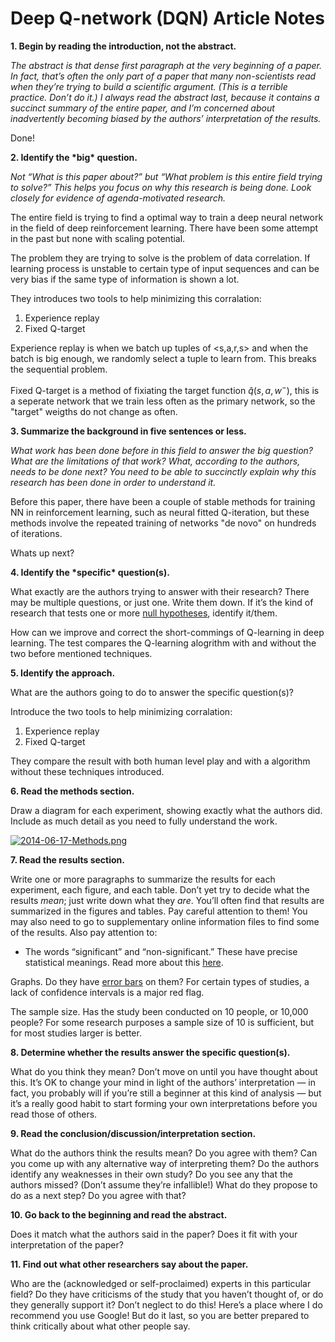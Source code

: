 # Deep Q-network (DQN) Article Notes



**1. Begin by reading the introduction, not the abstract.**

*The abstract is that dense first paragraph at the very beginning of a paper. In fact, that’s often the only part of a paper that many non-scientists read when they’re trying to build a scientific argument. (This is a terrible practice. Don’t do it.) I always read the abstract last, because it contains a succinct summary of the entire paper, and I’m concerned about inadvertently becoming biased by the authors’ interpretation of the results.* 

Done!



**2. Identify the \*big\* question.**

*Not “What is this paper about?” but “What problem is this entire field trying to solve?” This helps you focus on why this research is being done.  Look closely for evidence of agenda-motivated research.*

The entire field is trying to find a optimal way to train a deep neural network in the field of deep reinforcement learning. There have been some attempt in the past but none with scaling potential.

The problem they are trying to solve is the problem of data correlation. If learning process is unstable to certain type of input sequences and can be very bias if the same type of information is shown a lot.

They introduces two tools to help minimizing this corralation:

1. Experience replay
2. Fixed Q-target

Experience replay is when we batch up tuples of <s,a,r,s> and when the batch is big enough, we randomly select a tuple to learn from. This breaks the sequential problem.

Fixed Q-target is a method of fixiating the target function $\hat{q}(s,a,w^-)$, this is a seperate network that we train less often as the primary network, so the "target" weigths do not change as often.



**3. Summarize the background in five sentences or less.**

*What work has been done before in this field to answer the big question? What are the limitations of that work? What, according to the authors, needs to be done next? You need to be able to succinctly explain why this research has been done in order to understand it.*

Before this paper, there have been a couple of stable methods for training NN in reinforcement learning, such as neural fitted Q-iteration, but these methods involve the repeated training of networks "de novo" on hundreds of iterations.

Whats up next?







**4. Identify the \*specific\* question(s).**

What exactly are the authors trying to answer with their research? There may be multiple questions, or just one. Write them down.  If it’s the kind of research that tests one or more [null hypotheses](http://psychology.ucdavis.edu/faculty_sites/sommerb/sommerdemo/stat_inf/null.htm), identify it/them.

How can we improve and correct the short-commings of Q-learning in deep learning. 
The test compares the Q-learning alogrithm with and without the two before mentioned techniques.

**5. Identify the approach.**

What are the authors going to do to answer the specific question(s)?

Introduce the two tools to help minimizing corralation:

1. Experience replay
2. Fixed Q-target

They compare the result with both human level play and with a algorithm without these techniques introduced.

**6. Read the methods section.**

Draw a diagram for each experiment, showing exactly what the authors did. Include as much detail as you need to fully understand the work.  



[![2014-06-17-Methods.png](https://images.huffingtonpost.com/2014-06-17-Methods-thumb.png)](http://images.huffingtonpost.com/2014-06-17-Methods.png)

**7. Read the results section.**

Write one or more paragraphs to summarize the results for each experiment, each figure, and each table. Don’t yet try to decide what the results *mean*; just write down what they *are*. You’ll often find that results are summarized in the figures and tables. Pay careful attention to them!  You may also need to go to supplementary online information files to find some of the results. Also pay attention to:

- The words “significant” and “non-significant.” These have precise statistical meanings. Read more about this [here](http://www.dcscience.net/?p=6518).



Graphs. Do they have [error bars](http://en.wikipedia.org/wiki/Error_bar) on them? For certain types of studies, a lack of confidence intervals is a major red flag.

The  sample size. Has the study been conducted on 10 people, or 10,000  people? For some research purposes a sample size of 10 is sufficient,  but for most studies larger is better.

**8. Determine whether the results answer the specific question(s).**

What do you think they mean? Don’t move on until you have thought about this. It’s OK to change your mind in light of the authors’ interpretation — in fact, you probably will if you’re still a beginner at this kind of analysis — but it’s a really good habit to start forming your own interpretations before you read those of others.

**9. Read the conclusion/discussion/interpretation section.**

What do the authors think the results mean? Do you agree with them? Can you come up with any alternative way of interpreting them? Do the authors identify any weaknesses in their own study? Do you see any that the authors missed? (Don’t assume they’re infallible!) What do they propose to do as a next step? Do you agree with that?

**10. Go back to the beginning and read the abstract.**

Does it match what the authors said in the paper? Does it fit with your interpretation of the paper?

**11. Find out what other researchers say about the paper.**

Who are the (acknowledged or self-proclaimed) experts in this particular field? Do they have criticisms of the study that you haven’t thought of, or do they generally support it? Don’t neglect to do this! Here’s a place where I do recommend you use Google! But do it last, so you are better prepared to think critically about what other people say.